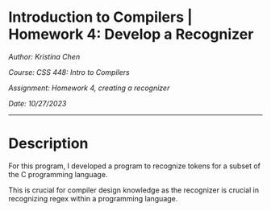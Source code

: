 # Introduction to Compilers | Homework 4: Develop a Recognizer

*Author: Kristina Chen*

*Course: CSS 448: Intro to Compilers*

*Assignment: Homework 4, creating a recognizer*

*Date: 10/27/2023*

-------------------------------
# Description

For this program, I developed a program to recognize tokens for a subset of the C programming language. 

This is crucial for compiler design knowledge as the recognizer is crucial in recognizing regex within a programming language. 
